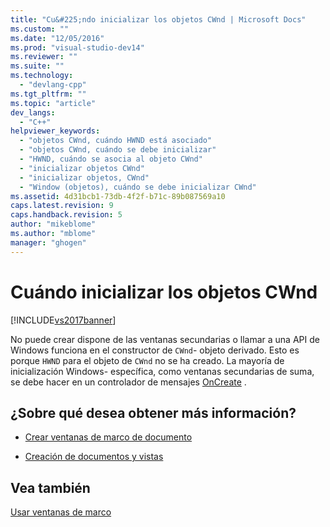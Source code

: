 ```yaml
---
title: "Cu&#225;ndo inicializar los objetos CWnd | Microsoft Docs"
ms.custom: ""
ms.date: "12/05/2016"
ms.prod: "visual-studio-dev14"
ms.reviewer: ""
ms.suite: ""
ms.technology: 
  - "devlang-cpp"
ms.tgt_pltfrm: ""
ms.topic: "article"
dev_langs: 
  - "C++"
helpviewer_keywords: 
  - "objetos CWnd, cuándo HWND está asociado"
  - "objetos CWnd, cuándo se debe inicializar"
  - "HWND, cuándo se asocia al objeto CWnd"
  - "inicializar objetos CWnd"
  - "inicializar objetos, CWnd"
  - "Window (objetos), cuándo se debe inicializar CWnd"
ms.assetid: 4d31bcb1-73db-4f2f-b71c-89b087569a10
caps.latest.revision: 9
caps.handback.revision: 5
author: "mikeblome"
ms.author: "mblome"
manager: "ghogen"
---
```

# Cu&#225;ndo inicializar los objetos CWnd
[!INCLUDE[vs2017banner](../assembler/inline/includes/vs2017banner.md)]

No puede crear dispone de las ventanas secundarias o llamar a una API de Windows funciona en el constructor de `CWnd`\- objeto derivado.  Esto es porque `HWND` para el objeto de `CWnd` no se ha creado.  La mayoría de inicialización Windows\- específica, como ventanas secundarias de suma, se debe hacer en un controlador de mensajes [OnCreate](../Topic/CWnd::OnCreate.md) .  
  
## ¿Sobre qué desea obtener más información?  
  
-   [Crear ventanas de marco de documento](../mfc/creating-document-frame-windows.md)  
  
-   [Creación de documentos y vistas](../mfc/document-view-creation.md)  
  
## Vea también  
 [Usar ventanas de marco](../mfc/using-frame-windows.md)